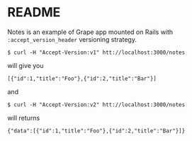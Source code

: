 # README

Notes is an example of Grape app mounted on Rails with `:accept_version_header` versioning strategy.

    $ curl -H "Accept-Version:v1" htt://localhost:3000/notes
    
will give you

    [{"id":1,"title":"Foo"},{"id":2,"title":"Bar"}]

and

    $ curl -H "Accept-Version:v2" htt://localhost:3000/notes

will returns

    {"data":[{"id":1,"title":"Foo"},{"id":2,"title":"Bar"}]}
